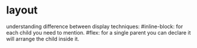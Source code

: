 # layout
understanding difference between display techniques:
#inline-block:
for each child you need to mention.
#flex:
for a single parent you can declare it will arrange the child inside it.
